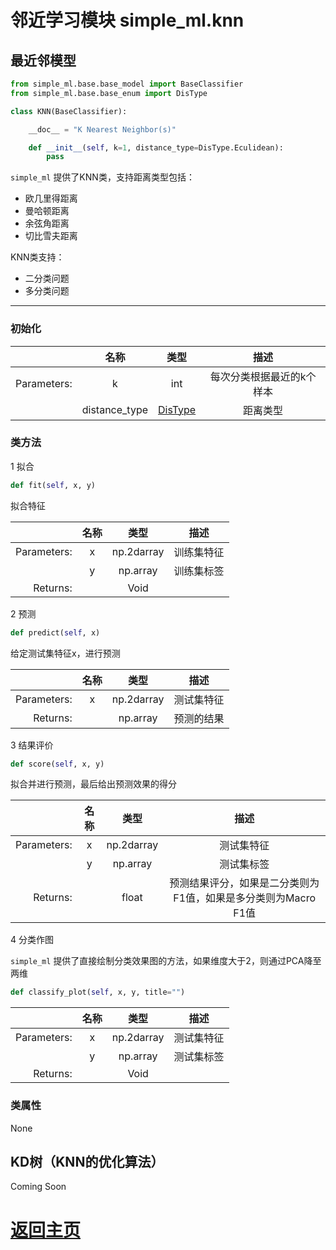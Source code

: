 # 邻近学习模块 **simple_ml.knn**


## 最近邻模型


```python
from simple_ml.base.base_model import BaseClassifier
from simple_ml.base.base_enum import DisType

class KNN(BaseClassifier):

    __doc__ = "K Nearest Neighbor(s)"

    def __init__(self, k=1, distance_type=DisType.Eculidean):
        pass
```

`simple_ml` 提供了KNN类，支持距离类型包括：

- 欧几里得距离
- 曼哈顿距离
- 余弦角距离
- 切比雪夫距离

KNN类支持：
- 二分类问题
- 多分类问题

* * *

### 初始化

|             |     名称      |              类型               |          描述           |
|------------:|:-------------:|:-------------------------------:|:-----------------------:|
| Parameters: |       k       |               int               | 每次分类根据最近的k个样本 |
|             | distance_type | [DisType](../structure/enum.md) |         距离类型         |


### 类方法

1 拟合

```python
def fit(self, x, y)
```

拟合特征

|             | 名称 |    类型     |    描述    |
|------------:|:----:|:----------:|:---------:|
| Parameters: |  x   | np.2darray | 训练集特征 |
|             |  y   |  np.array  | 训练集标签 |
|    Returns: |      |    Void    |           |


2 预测

```python
def predict(self, x)
```

给定测试集特征x，进行预测

|             | 名称 |    类型     |    描述    |
|------------:|:----:|:----------:|:---------:|
| Parameters: |  x   | np.2darray | 测试集特征 |
|    Returns: |      |  np.array  | 预测的结果 |

3 结果评价

```python
def score(self, x, y)
```

拟合并进行预测，最后给出预测效果的得分


|             | 名称 |    类型     |                            描述                            |
|------------:|:----:|:----------:|:---------------------------------------------------------:|
| Parameters: |  x   | np.2darray |                         测试集特征                         |
|             |  y   |  np.array  |                         测试集标签                         |
|    Returns: |      |   float    | 预测结果评分，如果是二分类则为F1值，如果是多分类则为Macro F1值 |

4 分类作图

`simple_ml` 提供了直接绘制分类效果图的方法，如果维度大于2，则通过PCA降至两维

```python
def classify_plot(self, x, y, title="")
```

|             | 名称 |    类型     |    描述    |
|------------:|:----:|:----------:|:---------:|
| Parameters: |  x   | np.2darray | 测试集特征 |
|             |  y   |  np.array  | 测试集标签 |
|    Returns: |      |    Void    |           |


### 类属性

None

## KD树（KNN的优化算法）

Coming Soon


# [返回主页](../index.md)


